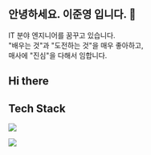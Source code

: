## 안녕하세요. 이준영 입니다. 👋

IT 분야 엔지니어를 꿈꾸고 있습니다.<br>
"배우는 것"과 "도전하는 것"을 매우 좋아하고, <br>
매사에 "진심"을 다해서 임합니다. <br>

## Hi there 

## Tech Stack

<a href="https://simpleicons.org/icons/amazonaws.svg" target="_blank"><img src="https://img.shields.io/badge/aws-3DDC84?style=flat-square&logo=AWS&logoColor=white"/></a>


<img src="https://img.shields.io/badge/Android-3DDC84?style=flat-square&logo=Android&logoColor=white"/>










<!--
**jjooooon/jjooooon** is a ✨ _special_ ✨ repository because its `README.md` (this file) appears on your GitHub profile.

Here are some ideas to get you started:

- 🔭 I’m currently working on ...
- 🌱 I’m currently learning ...
- 👯 I’m looking to collaborate on ...
- 🤔 I’m looking for help with ...
- 💬 Ask me about ...
- 📫 How to reach me: ...
- 😄 Pronouns: ...
- ⚡ Fun fact: ...
-->
